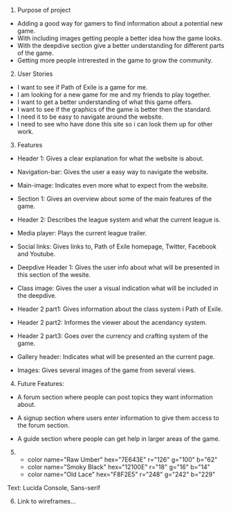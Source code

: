 1. Purpose of project

* Adding a good way for gamers to find information about a potential new game.
* With including images getting people a better idea how the game looks.
* With the deepdive section give a better understanding for different parts of the game.
* Getting more people intrerested in the game to grow the community.

2. User Stories

* I want to see if Path of Exile is a game for me.
* I am looking for a new game for me and my friends to play together.
* I want to get a better understanding of what this game offers.
* I want to see if the graphics of the game is better then the standard.
* I need it to be easy to navigate around the website.
* I need to see who have done this site so i can look them up for other work.

3. Features

* Header 1: Gives a clear explanation for what the website is about.

* Navigation-bar: Gives the user a easy way to navigate the website.

* Main-image: Indicates even more what to expect from the website.

* Section 1: Gives an overview about some of the main features of the game.

* Header 2: Describes the league system and what the current league is.

* Media player: Plays the current league trailer.

* Social links: Gives links to, Path of Exile homepage, Twitter, Facebook and Youtube.

* Deepdive Header 1: Gives the user info about what will be presented in this section of the wesite.

* Class image: Gives the user a visual indication what will be included in the deepdive.

* Header 2 part1: Gives information about the class system i Path of Exile.

* Header 2 part2: Informes the viewer about the acendancy system.

* Header 2 part3: Goes over the currency and crafting system of the game.

* Gallery header: Indicates what will be presented an the current page.

* Images: Gives several images of the game from several views.

4. Future Features:

* A forum section where people can post topics they want information about.

* A signup section where users enter information to give them access to the forum section.

* A guide section where people can get help in larger areas of the game.

5. * color name="Raw Umber" hex="7E643E" r="126" g="100" b="62" 
   * color name="Smoky Black" hex="12100E" r="18" g="16" b="14" 
   * color name="Old Lace" hex="F8F2E5" r="248" g="242" b="229" 

Text: Lucida Console, Sans-serif

6. Link to wireframes...

  
